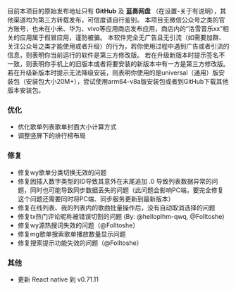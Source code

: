 目前本项目的原始发布地址只有 **GitHub** 及 **蓝奏网盘** （在设置-关于有说明），其他渠道均为第三方转载发布，可信度请自行鉴别。
本项目无微信公众号之类的官方账号，也未在小米、华为、vivo等应用商店发布应用，商店内的“洛雪音乐xx”相关的应用属于假冒应用，谨防被骗。
本软件完全无广告且无引流（如需要加群、关注公众号之类才能使用或者升级）的行为，若你使用过程中遇到广告或者引流的信息，则表明你当前运行的软件是第三方修改版。
若在升级新版本时提示签名不一致，则表明你手机上的旧版本或者将要安装的新版本中有一方是第三方修改版。
若在升级新版本时提示无法降级安装，则表明你使用的是universal（通用）版安装包（安装包大小20M+），尝试使用arm64-v8a版安装包或者到GitHub下载其他版本安装包。

### 优化

- 优化歌单列表歌单封面大小计算方式
- 调整竖屏下的排行榜布局

### 修复

- 修复wy歌单分类切换无效的问题
- 修复因插入数字类型的ID导致其意外在末尾追加 .0 导致列表数据异常的问题，同时也可能导致同步数据丢失的问题（此问题会影响PC端，要完全修复这个问题还需要同时将PC端、同步服务更新到最新版本）
- 修复在线列表、我的列表内的歌曲批量操作后，没有自动取消选择的问题
- 修复tx热门评论昵称被错误切割的问题 (By: @helloplhm-qwq, @Folltoshe)
- 修复wy源热搜词失效的问题（@Folltoshe）
- 修复mg歌单搜索歌单播放数量显示问题
- 修复搜索提示功能失效的问题（@Folltoshe）

### 其他

- 更新 React native 到 v0.71.11
